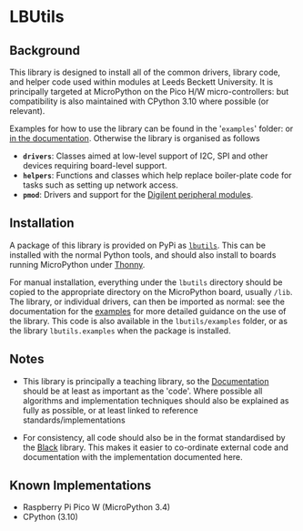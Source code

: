 LBUtils
=====

Background
----------

This library is designed to install all of the common drivers, library code, and helper code used within modules at Leeds Beckett University. It is principally targeted at MicroPython on the Pico H/W micro-controllers: but compatibility is also maintained with CPython 3.10 where possible (or relevant).

Examples for how to use the library can be found in the '`examples`' folder: or [in the documentation](https://dlove24.github.io/lbutils/lbutils/examples/index.html). Otherwise the library is organised as follows

* **`drivers`**: Classes aimed at low-level support of I2C, SPI and other devices requiring board-level support.
* **`helpers`**: Functions and classes which help replace boiler-plate code for tasks such as setting up network access.
* **`pmod`**: Drivers and support for the [Digilent peripheral modules](https://digilent.com/reference/pmod/start).

Installation
------------

A package of this library is provided on PyPi as
[`lbutils`](https://pypi.org/project/lbutils/). This can be installed with the
normal Python tools, and should also install to boards running MicroPython
under [Thonny](https://thonny.org/).

For manual installation, everything under the `lbutils` directory should be copied
to the appropriate directory on the MicroPython board, usually `/lib`. The
library, or individual drivers, can then be imported as normal:
see the documentation for the
[examples](https://dlove24.github.io/urest/lbutils/examples/index.html) for more
detailed guidance on the use of the library. This code is also available in the
`lbutils/examples` folder, or as the library `lbutils.examples` when the package is
installed.

Notes
------

*   This library is principally a teaching library, so the
[Documentation](https://dlove24.github.io/urest/urest) should be at least as
important as the 'code'. Where possible all algorithms and implementation
techniques should also be explained as fully as possible, or at least linked to
reference standards/implementations

*   For consistency, all code should also be in the format standardised by the
[Black](https://github.com/psf/black) library. This makes it easier to
co-ordinate external code and documentation with the implementation documented
here.

Known Implementations
---------------------

*   Raspberry Pi Pico W (MicroPython 3.4)
*   CPython (3.10)
